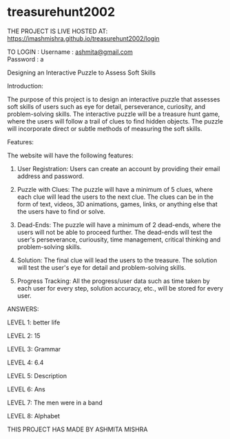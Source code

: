 # treasurehunt2002

THE PROJECT IS LIVE HOSTED AT: https://imashmishra.github.io/treasurehunt2002/login

TO 
  LOGIN : 
  Username : ashmita@gmail.com                                                                                                            
  Password : a

Designing an Interactive Puzzle to Assess Soft Skills

Introduction:

The purpose of this project is to design an interactive puzzle that assesses soft skills of users such as eye for detail, perseverance, curiosity, and problem-solving skills. The interactive puzzle will be a treasure hunt game, where the users will follow a trail of clues to find hidden objects. The puzzle will incorporate direct or subtle methods of measuring the soft skills. 

Features:

The website will have the following features:

1. User Registration: Users can create an account by providing their email address and password.

2. Puzzle with Clues: The puzzle will have a minimum of 5 clues, where each clue will lead the users to the next clue. The clues can be in the form of text, videos, 3D animations, games, links, or anything else that the users have to find or solve. 

3. Dead-Ends: The puzzle will have a minimum of 2 dead-ends, where the users will not be able to proceed further. The dead-ends will test the user's perseverance, curiousity, time management, critical thinking and problem-solving skills.

4. Solution: The final clue will lead the users to the treasure. The solution will test the user's eye for detail and problem-solving skills.

5. Progress Tracking: All the progress/user data such as time taken by each user for every step, solution accuracy, etc., will be stored for every user.






ANSWERS:

LEVEL 1: better life

LEVEL 2: 15

LEVEL 3: Grammar

LEVEL 4: 6.4

LEVEL 5: Description

LEVEL 6: Ans

LEVEL 7: The men were in a band

LEVEL 8: Alphabet









THIS PROJECT HAS MADE BY ASHMITA MISHRA
